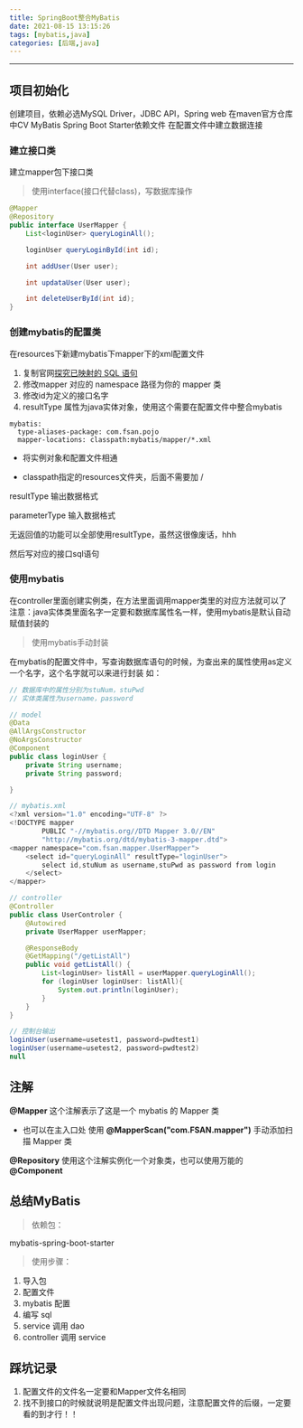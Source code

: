 ```yaml
---
title: SpringBoot整合MyBatis
date: 2021-08-15 13:15:26
tags: [mybatis,java]
categories: [后端,java]
---
```

---

## 项目初始化
创建项目，依赖必选MySQL Driver，JDBC API，Spring web
在maven官方仓库中CV MyBatis Spring Boot Starter依赖文件
在配置文件中建立数据连接

### 建立接口类
建立mapper包下接口类

> 使用interface(接口代替class)，写数据库操作

```java
@Mapper
@Repository
public interface UserMapper {
    List<loginUser> queryLoginAll();

    loginUser queryLoginById(int id);

    int addUser(User user);

    int updataUser(User user);

    int deleteUserById(int id);
}
```

### 创建mybatis的配置类

在resources下新建mybatis下mapper下的xml配置文件

1. 复制官网[探究已映射的 SQL 语句](https://mybatis.net.cn/getting-started.html)
2. 修改mapper 对应的 namespace 路径为你的 mapper 类
3. 修改id为定义的接口名字
4. resultType 属性为java实体对象，使用这个需要在配置文件中整合mybatis

```
mybatis:
  type-aliases-package: com.fsan.pojo
  mapper-locations: classpath:mybatis/mapper/*.xml
```

* 将实例对象和配置文件相通 

* classpath指定的resources文件夹，后面不需要加 /

resultType 输出数据格式

parameterType 输入数据格式

无返回值的功能可以全部使用resultType，虽然这很像废话，hhh

然后写对应的接口sql语句

### 使用mybatis
在controller里面创建实例类，在方法里面调用mapper类里的对应方法就可以了
注意：java实体类里面名字一定要和数据库属性名一样，使用mybatis是默认自动赋值封装的

> 使用mybatis手动封装

在mybatis的配置文件中，写查询数据库语句的时候，为查出来的属性使用as定义一个名字，这个名字就可以来进行封装
如：
```java
// 数据库中的属性分别为stuNum，stuPwd
// 实体类属性为username，password

// model
@Data
@AllArgsConstructor
@NoArgsConstructor
@Component
public class loginUser {
    private String username;
    private String password;

}

// mybatis.xml
<?xml version="1.0" encoding="UTF-8" ?>
<!DOCTYPE mapper
        PUBLIC "-//mybatis.org//DTD Mapper 3.0//EN"
        "http://mybatis.org/dtd/mybatis-3-mapper.dtd">
<mapper namespace="com.fsan.mapper.UserMapper">
    <select id="queryLoginAll" resultType="loginUser">
        select id,stuNum as username,stuPwd as password from login
    </select>
</mapper>

// controller
@Controller
public class UserControler {
    @Autowired
    private UserMapper userMapper;

    @ResponseBody
    @GetMapping("/getListAll")
    public void getListAll() {
        List<loginUser> listAll = userMapper.queryLoginAll();
        for (loginUser loginUser: listAll){
            System.out.println(loginUser);
        }
    }
}

// 控制台输出
loginUser(username=usetest1, password=pwdtest1)
loginUser(username=usetest2, password=pwdtest2)
null
```

## 注解
**@Mapper** 这个注解表示了这是一个 mybatis 的 Mapper 类

* 也可以在主入口处 使用 **@MapperScan("com.FSAN.mapper")** 手动添加扫描 Mapper 类

**@Repository** 使用这个注解实例化一个对象类，也可以使用万能的 **@Component**

## 总结MyBatis
> 依赖包：

mybatis-spring-boot-starter

> 使用步骤：

1. 导入包
2. 配置文件
3. mybatis 配置
4. 编写 sql
5. service 调用 dao
6. controller 调用 service

## 踩坑记录
1. 配置文件的文件名一定要和Mapper文件名相同
2. 找不到接口的时候就说明是配置文件出现问题，注意配置文件的后缀，一定要看的到才行！！

